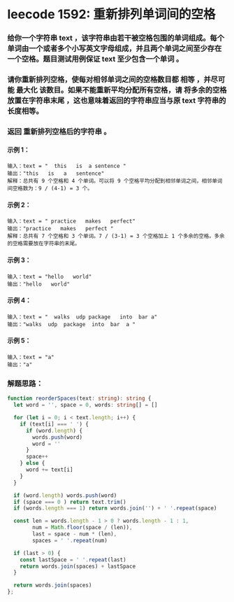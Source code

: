 # leecode 1592: 重新排列单词间的空格

### 给你一个字符串 text ，该字符串由若干被空格包围的单词组成。每个单词由一个或者多个小写英文字母组成，并且两个单词之间至少存在一个空格。题目测试用例保证 text 至少包含一个单词 。

### 请你重新排列空格，使每对相邻单词之间的空格数目都 相等 ，并尽可能 最大化 该数目。如果不能重新平均分配所有空格，请 将多余的空格放置在字符串末尾 ，这也意味着返回的字符串应当与原 text 字符串的长度相等。

### 返回 重新排列空格后的字符串 。

#### 示例 1：
```
输入：text = "  this   is  a sentence "
输出："this   is   a   sentence"
解释：总共有 9 个空格和 4 个单词。可以将 9 个空格平均分配到相邻单词之间，相邻单词间空格数为：9 / (4-1) = 3 个。
```
#### 示例 2：
```
输入：text = " practice   makes   perfect"
输出："practice   makes   perfect "
解释：总共有 7 个空格和 3 个单词。7 / (3-1) = 3 个空格加上 1 个多余的空格。多余的空格需要放在字符串的末尾。
```
#### 示例 3：
```
输入：text = "hello   world"
输出："hello   world"
```
#### 示例 4：
```
输入：text = "  walks  udp package   into  bar a"
输出："walks  udp  package  into  bar  a "
```
#### 示例 5：
```
输入：text = "a"
输出："a"
```

### 解题思路：
```ts
function reorderSpaces(text: string): string {
  let word = '', space = 0, words: string[] = []

  for (let i = 0; i < text.length; i++) {
    if (text[i] === ' ') {
      if (word.length) {
        words.push(word)
        word = ''
      }
      space++
    } else {
      word += text[i]
    }
  }

  if (word.length) words.push(word)
  if (space === 0 ) return text.trim()
  if (words.length === 1) return words.join('') + ' '.repeat(space)

  const len = words.length - 1 > 0 ? words.length - 1 : 1,
        num = Math.floor(space / (len)),
        last = space - num * (len),
        spaces = ' '.repeat(num)

  if (last > 0) {
    const lastSpace = ' '.repeat(last)
    return words.join(spaces) + lastSpace
  }

  return words.join(spaces)
};
```